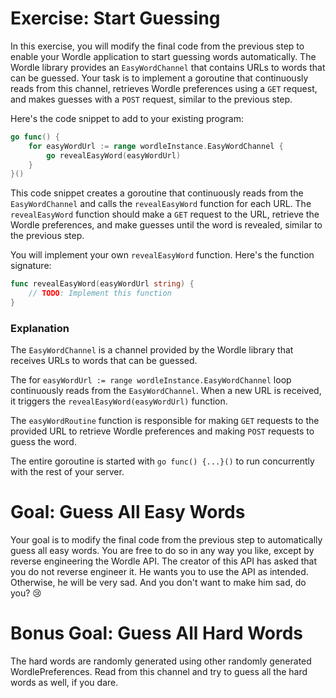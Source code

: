 # Exercise: Start Guessing

In this exercise, you will modify the final code from the previous step to enable your Wordle application to start guessing words automatically. The Wordle library provides an `EasyWordChannel` that contains URLs to words that can be guessed. Your task is to implement a goroutine that continuously reads from this channel, retrieves Wordle preferences using a `GET` request, and makes guesses with a `POST` request, similar to the previous step.

Here's the code snippet to add to your existing program:

```go
go func() {
    for easyWordUrl := range wordleInstance.EasyWordChannel {
        go revealEasyWord(easyWordUrl)
    }
}()
```

This code snippet creates a goroutine that continuously reads from the `EasyWordChannel` and calls the `revealEasyWord` function for each URL. The `revealEasyWord` function should
make a `GET` request to the URL, retrieve the Wordle preferences, and make guesses until the word is revealed, similar to the previous step.

You will implement your own `revealEasyWord` function. Here's the function signature:

```go
func revealEasyWord(easyWordUrl string) {
    // TODO: Implement this function
}
```

### Explanation
The `EasyWordChannel` is a channel provided by the Wordle library that receives URLs to words that can be guessed.

The for `easyWordUrl := range wordleInstance.EasyWordChannel` loop continuously reads from the `EasyWordChannel`. When a new URL is received, it triggers the `revealEasyWord(easyWordUrl)` function.

The `easyWordRoutine` function is responsible for making `GET` requests to the provided URL to retrieve Wordle preferences and making `POST` requests to guess the word.

The entire goroutine is started with `go func() {...}()` to run concurrently with the rest of your server.

# Goal: Guess All Easy Words

Your goal is to modify the final code from the previous step to automatically guess all easy words. You are free to do so in any way you like, except by reverse engineering the Wordle API. The creator of this API has asked that you do not reverse engineer it. He wants you to use the API as intended. Otherwise, he will be very sad. And you don't want to make him sad, do you? 😢

# Bonus Goal: Guess All Hard Words

The hard words are randomly generated using other randomly generated WordlePreferences. Read from this channel and try to guess all the hard words as well, if you dare.
